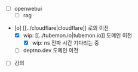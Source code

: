 - [ ] openwebui
  - [ ] rag
- [o] [[../cloudflare|cloudflare]] 로의 이전
  - [X] wip: [[../tubemon.io|tubemon.io]] 도메인 이전
    - [X] wip: ns 전파 시간 기다리는 중
  - [ ] deptno.dev 도메인 이전
- [ ] 강의

